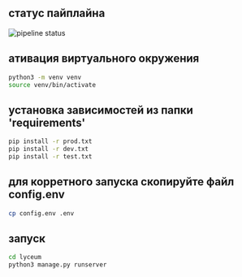 ## статус пайплайна
![pipeline status](https://gitlab.crja72.ru/django/2024/autumn/course/students/172544-makarshelyag-course-1187/-/blob/main/.gitlab-ci.yml/badge.svg)

## ативация виртуального окружения
``` bash
python3 -m venv venv
source venv/bin/activate
```

## установка зависимостей из папки 'requirements'
``` bash
pip install -r prod.txt
pip install -r dev.txt
pip install -r test.txt
```

## для корретного запуска скопируйте файл config.env
``` bash
cp config.env .env
```

## запуск
``` bash
cd lyceum
python3 manage.py runserver
```